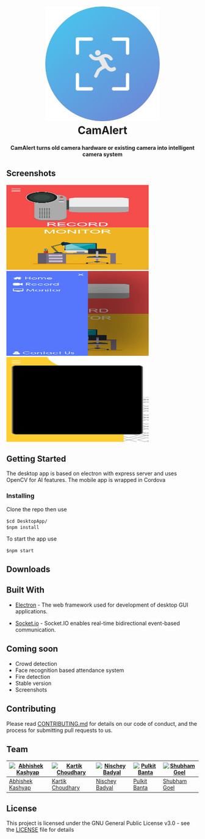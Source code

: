 <h1 align="center">
  <a href="https://github.com/abhishekashyap/CamAlert">
    <img alt="CamAlert icon" src="CamAlert.png" width="300">
  </a>
  <br>CamAlert<br>
</h1>

<h4 align="center">
    CamAlert turns old camera hardware or existing camera into intelligent camera system
</h4>

## Screenshots

<img src="MobileApp/screenshots/1.png" alt="Homepage" height="222" width="373">
<img src="MobileApp/screenshots/2.png" alt="Menu" height="222" width="373">
<img src="MobileApp/screenshots/3.png" alt="Landing page" height="222" width="373">

## Getting Started

The desktop app is based on electron with express server and uses OpenCV for AI features.
The mobile app is wrapped in Cordova

### Installing

Clone the repo then use

```
$cd DesktopApp/
$npm install
```

To start the app use

```
$npm start
```

## Downloads
<!-- * [Releases](https://github.com/abhishekashyap/YoutubeMusic/releases) -->

## Built With

* [Electron](https://electronjs.org) - The web framework used for development of desktop GUI applications.

* [Socket.io](https://socket.io) - Socket.IO enables real-time bidirectional event-based communication.

## Coming soon

* Crowd detection
* Face recognition based attendance system
* Fire detection
* Stable version
* Screenshots

## Contributing

Please read [CONTRIBUTING.md](CONTRIBUTING.md) for details on our code of conduct, and the process for submitting pull requests to us.

## Team

| [![Abhishek Kashyap](https://github.com/abhishekashyap.png?size=100)](https://github.com/abhishekashyap) | [![Kartik Choudhary](https://github.com/kartik918.png?size=100)](https://github.com/kartik918) | [![Nischey Badyal](https://github.com/NB134.png?size=100)](https://github.com/NB134) | [![Pulkit Banta](https://github.com/PulkitBanta.png?size=100)](https://github.com/PulkitBanta) | [![Shubham Goel](https://github.com/shubhamgoel2525.png?size=100)](https://github.com/shubhamgoel2525) |
| --- | --- | --- | --- | --- |
| [Abhishek Kashyap](https://github.com/abhishekashyap) | [Kartik Choudhary](https://github.com/kartik918) | [Nischey Badyal](https://github.com/NB134) | [Pulkit Banta](https://github.com/PulkitBanta) | [Shubham Goel](https://github.com/shubhamgoel2525) |

## License

This project is licensed under the GNU General Public License v3.0 - see the [LICENSE](LICENSE) file for details